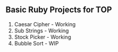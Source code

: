## Basic Ruby Projects for TOP

1. Caesar Cipher - Working
2. Sub Strings - Working
3. Stock Picker - Working
4. Bubble Sort - WIP